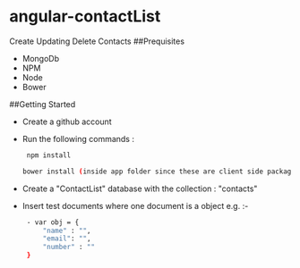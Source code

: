# angular-contactList
Create Updating Delete Contacts
##Prequisites
 * MongoDb
 * NPM
 * Node
 * Bower

##Getting Started
 * Create a github account
 * Run the following commands : 
     ```bash
      npm install
      ```

    ```bash
    bower install (inside app folder since these are client side packages)
    ```
 * Create a "ContactList" database with the collection : "contacts"
 * Insert test documents where one document is a object e.g. :-
 
   ```bash
 	- var obj = {
 	    "name" : "",
		"email": "",
        "number" : ""
 	}
 	```


